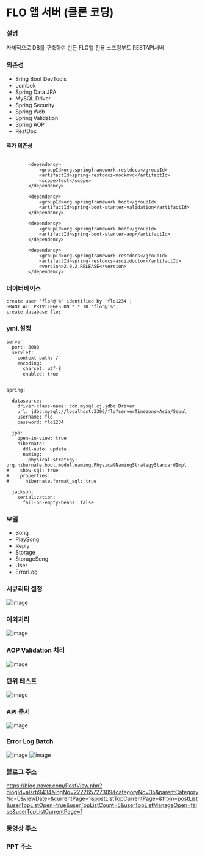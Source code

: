 # FLO 앱 서버 (클론 코딩)


### 설명

자체적으로 DB를 구축하여 만든 FLO앱 전용 스프링부트 RESTAPI서버


### 의존성

- Sring Boot DevTools
- Lombok
- Spring Data JPA
- MySQL Driver
- Spring Security
- Spring Web
- Spring Validation
- Spring AOP
- RestDoc


#### 추가 의존성

``` 추가 의존성

		<dependency>
			<groupId>org.springframework.restdocs</groupId>
			<artifactId>spring-restdocs-mockmvc</artifactId>
			<scope>test</scope>
		</dependency>

		<dependency>
			<groupId>org.springframework.boot</groupId>
			<artifactId>spring-boot-starter-validation</artifactId>
		</dependency>
		
		<dependency>
			<groupId>org.springframework.boot</groupId>
			<artifactId>spring-boot-starter-aop</artifactId>
		</dependency>

		<dependency>
			<groupId>org.springframework.restdocs</groupId>
			<artifactId>spring-restdocs-asciidoctor</artifactId>
			<version>2.0.2.RELEASE</version>
		</dependency>
```


### 데이터베이스

```DB 설정
create user 'flo'@'%' identified by 'flo1234';
GRANT ALL PRIVILEGES ON *.* TO 'flo'@'%';
create database flo;
```


### yml.설정


```yml.설정
server:
  port: 8080
  servlet:
    context-path: /
    encoding:
      charset: utf-8
      enabled: true


spring:

  datasource:
    driver-class-name: com.mysql.cj.jdbc.Driver
    url: jdbc:mysql://localhost:3306/flo?serverTimezone=Asia/Seoul
    username: flo
    password: flo1234
    
  jpa:
    open-in-view: true
    hibernate:
      ddl-auto: update
      naming:
        physical-strategy: org.hibernate.boot.model.naming.PhysicalNamingStrategyStandardImpl
#    show-sql: true
#    properties:
#      hibernate.format_sql: true

  jackson:
    serialization:
      fail-on-empty-beans: false
```


### 모델

- Song
- PlaySong
- Reply
- Storage
- StorageSong
- User
- ErrorLog


### 시큐리티 설정

![image](https://user-images.githubusercontent.com/65489223/114041529-96233f80-98bf-11eb-8775-b911425feb5d.png)


### 예외처리

![image](https://user-images.githubusercontent.com/65489223/114042129-1d70b300-98c0-11eb-9f7d-005afc1c6ef1.png)


### AOP Validation 처리

![image](https://user-images.githubusercontent.com/65489223/114041570-9f141100-98bf-11eb-8f93-cb4c0e54eb11.png)


### 단위 테스트


![image](https://user-images.githubusercontent.com/65489223/114051867-72182c00-98c8-11eb-9129-259aef9914e1.png)



### API 문서

![image](https://user-images.githubusercontent.com/65489223/114053017-86105d80-98c9-11eb-9f75-aae67abc95a7.png)



### Error Log Batch 

![image](https://user-images.githubusercontent.com/65489223/114053630-16e73900-98ca-11eb-96f7-3408e4e196c2.png)
![image](https://user-images.githubusercontent.com/65489223/114053700-26ff1880-98ca-11eb-96c4-d7da3fb0e3ca.png)



### 블로그 주소


<https://blog.naver.com/PostView.nhn?blogId=alsrb9434&logNo=222265727309&categoryNo=35&parentCategoryNo=0&viewDate=&currentPage=1&postListTopCurrentPage=&from=postList&userTopListOpen=true&userTopListCount=5&userTopListManageOpen=false&userTopListCurrentPage=1>


### 동영상 주소




### PPT 주소





